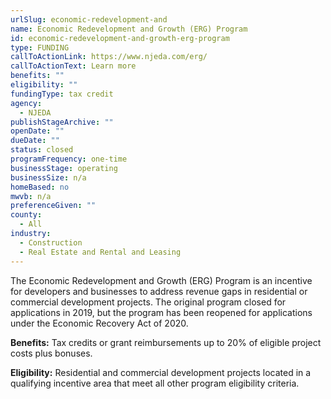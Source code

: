```yaml
---
urlSlug: economic-redevelopment-and
name: Economic Redevelopment and Growth (ERG) Program
id: economic-redevelopment-and-growth-erg-program
type: FUNDING
callToActionLink: https://www.njeda.com/erg/
callToActionText: Learn more
benefits: ""
eligibility: ""
fundingType: tax credit
agency:
  - NJEDA
publishStageArchive: ""
openDate: ""
dueDate: ""
status: closed
programFrequency: one-time
businessStage: operating
businessSize: n/a
homeBased: no
mwvb: n/a
preferenceGiven: ""
county:
  - All
industry:
  - Construction
  - Real Estate and Rental and Leasing
---
```

The Economic Redevelopment and Growth (ERG) Program is an incentive for developers and businesses to address revenue gaps in residential or commercial development projects. The original program closed for applications in 2019, but the program has been reopened for applications under the Economic Recovery Act of 2020.

**Benefits:** Tax credits or grant reimbursements up to 20% of eligible project costs plus bonuses.

**Eligibility:** Residential and commercial development projects located in a qualifying incentive area that meet all other program eligibility criteria.